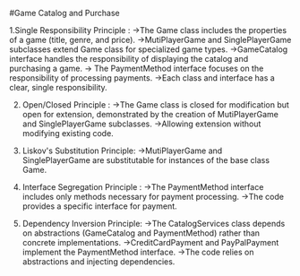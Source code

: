 
#Game Catalog and Purchase 


  1.Single Responsibility Principle :
    ->The Game class includes the properties of a game (title, genre, and price).
    ->MutiPlayerGame and SinglePlayerGame subclasses extend Game class for specialized game types.
    ->GameCatalog interface handles the responsibility of displaying the catalog and purchasing a game.
    -> The PaymentMethod interface focuses on the responsibility of processing payments.
    ->Each class and interface has a clear, single responsibility.

2. Open/Closed Principle :
  ->The Game class is closed for modification but open for extension, demonstrated by the creation of MutiPlayerGame and SinglePlayerGame subclasses.
  ->Allowing extension without modifying existing code.

3. Liskov's Substitution Principle:
 ->MutiPlayerGame and SinglePlayerGame are substitutable for instances of the base class  Game.

4. Interface Segregation Principle :
 ->The PaymentMethod interface includes only methods necessary for payment processing.
 ->The code provides a specific interface for payment.

5. Dependency Inversion Principle:
 ->The  CatalogServices class depends on abstractions  (GameCatalog and  PaymentMethod) rather than concrete implementations.
 ->CreditCardPayment and  PayPalPayment implement the  PaymentMethod interface.
 ->The code relies on abstractions and injecting dependencies.
